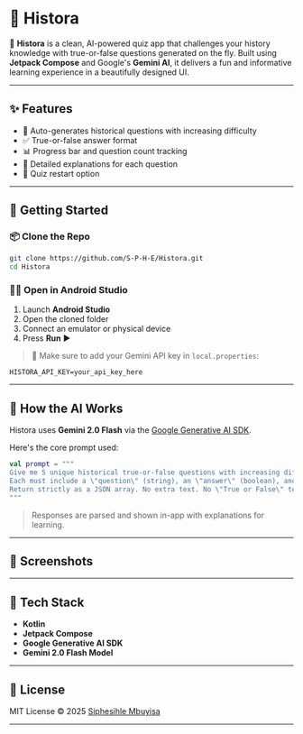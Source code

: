 # 📜 Histora

🧠 **Histora** is a clean, AI-powered quiz app that challenges your history knowledge with true-or-false questions generated on the fly. Built using **Jetpack Compose** and Google's **Gemini AI**, it delivers a fun and informative learning experience in a beautifully designed UI.

---

## ✨ Features

- 🧠 Auto-generates historical questions with increasing difficulty  
- ✅ True-or-false answer format  
- 📊 Progress bar and question count tracking  
- 📜 Detailed explanations for each question  
- 🔁 Quiz restart option

---

## 🚀 Getting Started

### 📦 Clone the Repo

```bash
git clone https://github.com/S-P-H-E/Histora.git
cd Histora
```

### 🧑‍💻 Open in Android Studio

1. Launch **Android Studio**  
2. Open the cloned folder  
3. Connect an emulator or physical device  
4. Press **Run** ▶️

> 📌 Make sure to add your Gemini API key in `local.properties`:

```properties
HISTORA_API_KEY=your_api_key_here
```

---

## 🧠 How the AI Works

Histora uses **Gemini 2.0 Flash** via the [Google Generative AI SDK](https://ai.google.dev/).

Here's the core prompt used:

```kotlin
val prompt = """
Give me 5 unique historical true-or-false questions with increasing difficulty.
Each must include a \"question\" (string), an \"answer\" (boolean), and an \"explanation\" (string).
Return strictly as a JSON array. No extra text. No \"True or False\" text before the question.
"""
```

> Responses are parsed and shown in-app with explanations for learning.

---

## 📸 Screenshots

---

## 💪 Tech Stack

- **Kotlin**  
- **Jetpack Compose**
- **Google Generative AI SDK**  
- **Gemini 2.0 Flash Model**

---

## 📄 License

MIT License © 2025 [Siphesihle Mbuyisa](https://github.com/S-P-H-E)

---
